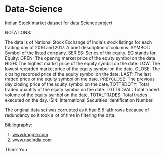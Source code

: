 # Data-Science
Indian Stock market dataset for data Science project

NOTATIONS:

The data is of National Stock Exchange of India's stock listings for each trading day of 2016 and 2017. A brief description of columns. SYMBOL: Symbol of the listed company. SERIES: Series of the equity. EQ stands for Equity: OPEN: The opening market price of the equity symbol on the date. HIGH: The highest market price of the equity symbol on the date. LOW: The lowest recorded market price of the equity symbol on the date. CLOSE: The closing recorded price of the equity symbol on the date. LAST: The last traded price of the equity symbol on the date. PREVCLOSE: The previous day closing price of the equity symbol on the date. TOTTRDQTY: Total traded quantity of the equity symbol on the date. TOTTRDVAL: Total traded volume of the equity symbol on the date.  TOTALTRADES: Total trades executed on the day. ISIN: International Securities Identification Number. 

The original data set was corrupted as it had 8.5 lakh rows because of redundancy so it took a lot of time in filtering the data.

Bibliography:
1. www.kaggle.com
2. www.nseindia.com

Thank You
